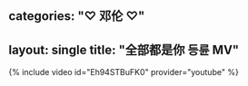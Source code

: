 categories: "♡ 邓伦 ♡"
---
layout: single
title: "全部都是你 등륜 MV"
---

{% include video id="Eh94STBuFK0" provider="youtube" %}
